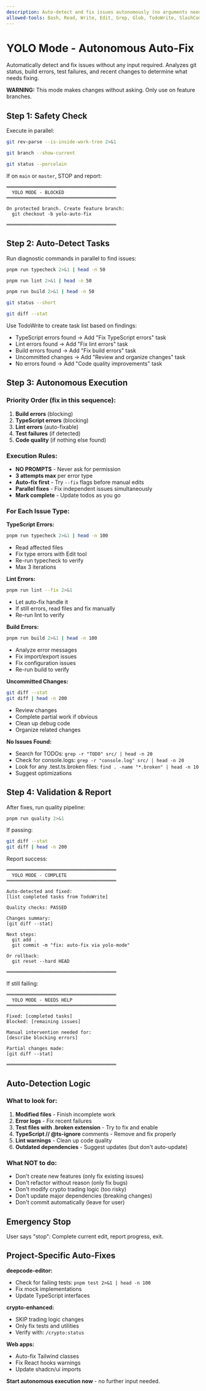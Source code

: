 ```yaml
---
description: Auto-detect and fix issues autonomously (no arguments needed)
allowed-tools: Bash, Read, Write, Edit, Grep, Glob, TodoWrite, SlashCommand
---
```


# YOLO Mode - Autonomous Auto-Fix

Automatically detect and fix issues without any input required. Analyzes git status, build errors, test failures, and recent changes to determine what needs fixing.

**WARNING:** This mode makes changes without asking. Only use on feature branches.

## Step 1: Safety Check

Execute in parallel:
```bash
git rev-parse --is-inside-work-tree 2>&1
```
```bash
git branch --show-current
```
```bash
git status --porcelain
```

If on `main` or `master`, STOP and report:
```
════════════════════════════════════════
  YOLO MODE - BLOCKED
════════════════════════════════════════

On protected branch. Create feature branch:
  git checkout -b yolo-auto-fix

════════════════════════════════════════
```

## Step 2: Auto-Detect Tasks

Run diagnostic commands in parallel to find issues:

```bash
pnpm run typecheck 2>&1 | head -n 50
```
```bash
pnpm run lint 2>&1 | head -n 50
```
```bash
pnpm run build 2>&1 | head -n 50
```
```bash
git status --short
```
```bash
git diff --stat
```

Use TodoWrite to create task list based on findings:
- TypeScript errors found → Add "Fix TypeScript errors" task
- Lint errors found → Add "Fix lint errors" task
- Build errors found → Add "Fix build errors" task
- Uncommitted changes → Add "Review and organize changes" task
- No errors found → Add "Code quality improvements" task

## Step 3: Autonomous Execution

### Priority Order (fix in this sequence):
1. **Build errors** (blocking)
2. **TypeScript errors** (blocking)
3. **Lint errors** (auto-fixable)
4. **Test failures** (if detected)
5. **Code quality** (if nothing else found)

### Execution Rules:
- **NO PROMPTS** - Never ask for permission
- **3 attempts max** per error type
- **Auto-fix first** - Try `--fix` flags before manual edits
- **Parallel fixes** - Fix independent issues simultaneously
- **Mark complete** - Update todos as you go

### For Each Issue Type:

**TypeScript Errors:**
```bash
pnpm run typecheck 2>&1 | head -n 100
```
- Read affected files
- Fix type errors with Edit tool
- Re-run typecheck to verify
- Max 3 iterations

**Lint Errors:**
```bash
pnpm run lint --fix 2>&1
```
- Let auto-fix handle it
- If still errors, read files and fix manually
- Re-run lint to verify

**Build Errors:**
```bash
pnpm run build 2>&1 | head -n 100
```
- Analyze error messages
- Fix import/export issues
- Fix configuration issues
- Re-run build to verify

**Uncommitted Changes:**
```bash
git diff --stat
git diff | head -n 200
```
- Review changes
- Complete partial work if obvious
- Clean up debug code
- Organize related changes

**No Issues Found:**
- Search for TODOs: `grep -r "TODO" src/ | head -n 20`
- Check for console.logs: `grep -r "console.log" src/ | head -n 20`
- Look for any .test.ts.broken files: `find . -name "*.broken" | head -n 10`
- Suggest optimizations

## Step 4: Validation & Report

After fixes, run quality pipeline:
```bash
pnpm run quality 2>&1
```

If passing:
```bash
git diff --stat
git diff | head -n 200
```

Report success:
```
════════════════════════════════════════
  YOLO MODE - COMPLETE
════════════════════════════════════════

Auto-detected and fixed:
[list completed tasks from TodoWrite]

Quality checks: PASSED

Changes summary:
[git diff --stat]

Next steps:
  git add .
  git commit -m "fix: auto-fix via yolo-mode"

Or rollback:
  git reset --hard HEAD

════════════════════════════════════════
```

If still failing:
```
════════════════════════════════════════
  YOLO MODE - NEEDS HELP
════════════════════════════════════════

Fixed: [completed tasks]
Blocked: [remaining issues]

Manual intervention needed for:
[describe blocking errors]

Partial changes made:
[git diff --stat]

════════════════════════════════════════
```

## Auto-Detection Logic

### What to look for:
1. **Modified files** - Finish incomplete work
2. **Error logs** - Fix recent failures
3. **Test files with .broken extension** - Try to fix and enable
4. **TypeScript // @ts-ignore** comments - Remove and fix properly
5. **Lint warnings** - Clean up code quality
6. **Outdated dependencies** - Suggest updates (but don't auto-update)

### What NOT to do:
- Don't create new features (only fix existing issues)
- Don't refactor without reason (only fix bugs)
- Don't modify crypto trading logic (too risky)
- Don't update major dependencies (breaking changes)
- Don't commit automatically (leave for user)

## Emergency Stop

User says "stop": Complete current edit, report progress, exit.

## Project-Specific Auto-Fixes

**deepcode-editor:**
- Check for failing tests: `pnpm test 2>&1 | head -n 100`
- Fix mock implementations
- Update TypeScript interfaces

**crypto-enhanced:**
- SKIP trading logic changes
- Only fix tests and utilities
- Verify with: `/crypto:status`

**Web apps:**
- Auto-fix Tailwind classes
- Fix React hooks warnings
- Update shadcn/ui imports

**Start autonomous execution now** - no further input needed.
